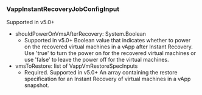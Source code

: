 ### VappInstantRecoveryJobConfigInput
Supported in v5.0+

- shouldPowerOnVmsAfterRecovery: System.Boolean
  - Supported in v5.0+
Boolean value that indicates whether to power on the recovered virtual machines in a vApp after Instant Recovery. Use 'true' to turn the power on for the recovered virtual machines or use 'false' to leave the power off for the virtual machines.
- vmsToRestore: list of VappVmRestoreSpecInputs
  - Required. Supported in v5.0+
An array containing the restore specification for an Instant Recovery of virtual machines in a vApp snapshot.
